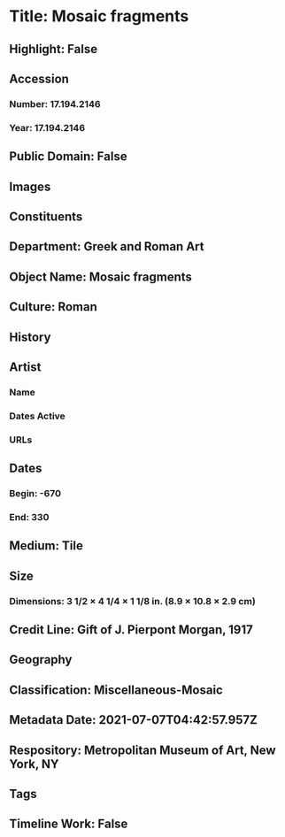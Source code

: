 # Title: Mosaic fragments
## Highlight: False
## Accession
### Number: 17.194.2146
### Year: 17.194.2146
## Public Domain: False
## Images
## Constituents
## Department: Greek and Roman Art
## Object Name: Mosaic fragments
## Culture: Roman
## History
## Artist
### Name
### Dates Active
### URLs
## Dates
### Begin: -670
### End: 330
## Medium: Tile
## Size
### Dimensions: 3 1/2 × 4 1/4 × 1 1/8 in. (8.9 × 10.8 × 2.9 cm)
## Credit Line: Gift of J. Pierpont Morgan, 1917
## Geography
## Classification: Miscellaneous-Mosaic
## Metadata Date: 2021-07-07T04:42:57.957Z
## Respository: Metropolitan Museum of Art, New York, NY
## Tags
## Timeline Work: False